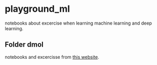 # playground_ml

notebooks about excercise when learning machine learning and deep learning.

## Folder dmol
notebooks and excercisse from [this website](https://dmol.pub/).
